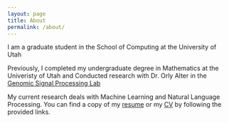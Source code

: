 ```yaml
---
layout: page
title: About
permalink: /about/
---
```


I am a graduate student in the School of Computing at the University of Utah

Previously, I completed my undergraduate degree in Mathematics at the Univeristy of Utah  and Conducted research with Dr. Orly Alter in the <a target = "_blank" href = "http://www.alterlab.org">Genomic Signal Processing Lab</a>

My current research deals with Machine Learning and Natural Language Processing.  You can 
find a copy of my <a target = "_blank" href = "https://drive.google.com/file/d/0B_Ecs1SKvrbaUFliWDZVTGhOa3c/view?usp=sharing">resume</a> or my <a target = "_blank" href = "https://drive.google.com/file/d/0B_Ecs1SKvrbad0ZZWHhHQ2U2QmM/view?usp=sharing">CV</a>
by following the provided links.





